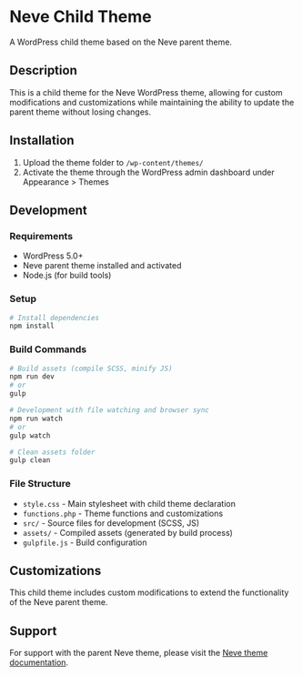 # Neve Child Theme

A WordPress child theme based on the Neve parent theme.

## Description

This is a child theme for the Neve WordPress theme, allowing for custom modifications and customizations while maintaining the ability to update the parent theme without losing changes.

## Installation

1. Upload the theme folder to `/wp-content/themes/`
2. Activate the theme through the WordPress admin dashboard under Appearance > Themes

## Development

### Requirements

- WordPress 5.0+
- Neve parent theme installed and activated
- Node.js (for build tools)

### Setup

```bash
# Install dependencies
npm install
```

### Build Commands

```bash
# Build assets (compile SCSS, minify JS)
npm run dev
# or
gulp

# Development with file watching and browser sync
npm run watch
# or
gulp watch

# Clean assets folder
gulp clean
```

### File Structure

- `style.css` - Main stylesheet with child theme declaration
- `functions.php` - Theme functions and customizations
- `src/` - Source files for development (SCSS, JS)
- `assets/` - Compiled assets (generated by build process)
- `gulpfile.js` - Build configuration

## Customizations

This child theme includes custom modifications to extend the functionality of the Neve parent theme.

## Support

For support with the parent Neve theme, please visit the [Neve theme documentation](https://docs.themeisle.com/article/946-neve-doc).